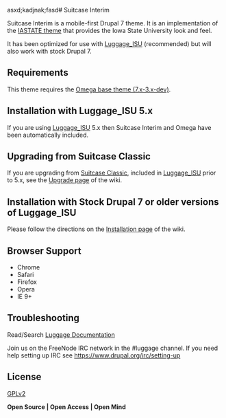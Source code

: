 asxd;kadjnak;fasd# Suitcase Interim

Suitcase Interim is a mobile-first Drupal 7 theme. It is an implementation of the [IASTATE theme] that provides the Iowa State University look and feel.

It has been optimized for use with [Luggage_ISU] (recommended) but will also work with stock Drupal 7.

## Requirements

This theme requires the [Omega base theme (7.x-3.x-dev)].

## Installation with Luggage_ISU 5.x

If you are using [Luggage_ISU] 5.x then Suitcase Interim and Omega have been automatically included.

## Upgrading from Suitcase Classic

If you are upgrading from [Suitcase Classic], included in [Luggage_ISU] prior to 5.x, see the [Upgrade page] of the wiki.

## Installation with Stock Drupal 7 or older versions of Luggage_ISU

Please follow the directions on the [Installation page] of the wiki.

## Browser Support
- Chrome
- Safari
- Firefox
- Opera
- IE 9+

## Troubleshooting

Read/Search [Luggage Documentation]

Join us on the FreeNode IRC network in the #luggage channel. If you need help setting up IRC see https://www.drupal.org/irc/setting-up

## License

[GPLv2]

**Open Source | Open Access | Open Mind**

[GPLv2]:http://www.gnu.org/licenses/gpl-2.0.html
[Luggage Documentation]:http://www.biology-it.iastate.edu/luggage_doc/
[Luggage]:http://www.biology-it.iastate.edu/luggage_doc/
[IASTATE theme]:https://www.theme.iastate.edu
[Luggage_ISU]:https://github.com/isubit/luggage_isu
[Installation page]:https://github.com/isubit/suitcase_interim/wiki/Installation
[Suitcase Classic]:https://github.com/isubit/suitcase
[Upgrade page]:https://github.com/isubit/suitcase_interim/wiki/Upgrading-from-Suitcase-Classic
[Omega base theme (7.x-3.x-dev)]:https://ftp.drupal.org/files/projects/omega-7.x-3.x-dev.zip
